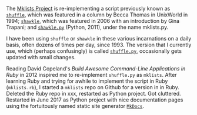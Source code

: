 The [Mklists Project](http://github.com/tombaker/mklists) is re-implementing a
script previously known as
[`shuffle`](http://web.archive.org/web/20080513171823/http://web.bilkent.edu.tr/Online/uworld/archives/94/grabbag/06.txt.html),
which was featured in a column by Becca Thomas in UnixWorld in 1994;
[`shawkle`](http://lifehacker.com/217063/getting-things-done-with-rule+based-list-processing),
which was featured in 2006 with an introduction by Gina Trapani; and
[`shawkle.py`](https://github.com/tombaker/shawkle/blob/master/shawkle.py)
(Python, 2011), under the name mklists.py.

I have been using `shuffle` or `shawkle` in these various incarnations on a daily
basis, often dozens of times per day, since 1993.  The version that I currently
use, which (perhaps confusingly) is called
[`shuffle.py`](https://github.com/tombaker/shawkle/blob/master/shuffle.py),
occasionally gets updated with small changes.

Reading David Copeland's _Build Awesome Command-Line Applications in Ruby_ in
2012 inspired me to re-implement `shuffle.py` as `mklists`. After learning Ruby
and trying for awhile to implement the script in Ruby (`mklists.rb`), I started
a `mklists` repo on Github for a version in in Ruby.  Deleted the Ruby repo in
xxx, restarted as Python project. Got cluttered. Restarted in June 2017 as
Python project with nice documentation pages using the fortuitously named
static site generator [`MkDocs`](https://github.com).

